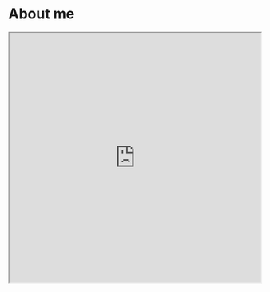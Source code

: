 # About me
<iframe src="https://drive.google.com/drive/u/0/home" width="100%" height="500px"> </iframe>


